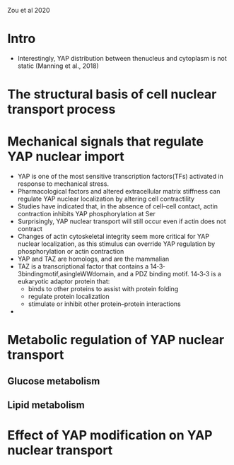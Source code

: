 Zou et al 2020

# Intro
- Interestingly,  YAP  distribution  between  thenucleus and cytoplasm is not static (Manning et al., 2018)
# The structural basis of cell nuclear transport process
# Mechanical signals that regulate YAP nuclear import
- YAP is one of the most sensitive transcription factors(TFs) activated in response to mechanical stress. 
- Pharmacological factors and altered extracellular matrix stiffness can regulate YAP nuclear localization by altering cell contractility
- Studies have indicated that, in the absence of cell–cell contact, actin contraction inhibits YAP phosphorylation at Ser
- Surprisingly, YAP nuclear transport will still occur even if actin does not contract
- Changes of actin cytoskeletal integrity seem more critical for YAP nuclear localization, as this stimulus can override YAP regulation by phosphorylation or actin contraction
- YAP and TAZ are homologs, and are the mammalian
- TAZ is a transcriptional factor that contains a 14‐3‐3bindingmotif,asingleWWdomain, and a PDZ binding motif. 14‐3‐3 is a eukaryotic adaptor protein that: 
	- binds to other proteins to assist with protein folding
	- regulate protein localization
	- stimulate or inhibit other protein–protein interactions 
- 
# Metabolic regulation of YAP nuclear transport
## Glucose metabolism
## Lipid metabolism
# Effect of YAP modification on YAP nuclear transport
